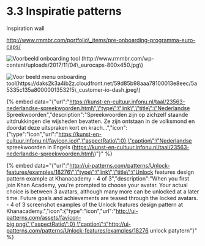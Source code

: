 # 3.3 Inspiratie patterns

Inspiration wall

http://www.rmmbr.com/portfolio\_items/pre-onboarding-programma-euro-caps/

![Voorbeeld onboarding tool \(http://www.rmmbr.com/wp-content/uploads/2017/11/04\_eurocaps-800x450.jpg\)](http://www.rmmbr.com/wp-content/uploads/2017/11/04_eurocaps-800x450.jpg)

![Voor beeld menu onboarding tool\(https://daks2k3a4ib2z.cloudfront.net/59d85b98aaa78100013e8eec/5a5335c135a80000013532f5\_customer-io-dash.jpeg\)](https://daks2k3a4ib2z.cloudfront.net/59d85b98aaa78100013e8eec/5a5335c135a80000013532f5_customer-io-dash.jpeg)

{% embed data="{\"url\":\"https://kunst-en-cultuur.infonu.nl/taal/23563-nederlandse-spreekwoorden.html\",\"type\":\"link\",\"title\":\"Nederlandse Spreekwoorden\",\"description\":\"Spreekwoorden zijn op zichzelf staande uitdrukkingen die wijsheden bevatten. Ze zijn ontstaan in de volksmond en doordat deze uitspraken kort en krach...\",\"icon\":{\"type\":\"icon\",\"url\":\"https://kunst-en-cultuur.infonu.nl/favicon.ico\",\"aspectRatio\":0},\"caption\":\"Nederlandse spreekwoorden in Engels \(https://kunst-en-cultuur.infonu.nl/taal/23563-nederlandse-spreekwoorden.html\)\"}" %}

{% embed data="{\"url\":\"http://ui-patterns.com/patterns/Unlock-features/examples/18276\",\"type\":\"link\",\"title\":\"Unlock features design pattern example at Khanacademy - 4 of 3\",\"description\":\"When you first join Khan Academy, you\'re prompted to choose your avatar. Your actual choice is between 3 avatars, although many more can be unlocked at a later time.  Future goals and achievements are teased through the locked avatars. - 4 of 3 screenshot examples of the Unlock features design pattern at Khanacademy.\",\"icon\":{\"type\":\"icon\",\"url\":\"http://ui-patterns.com/assets/favicon-big.png\",\"aspectRatio\":0},\"caption\":\"http://ui-patterns.com/patterns/Unlock-features/examples/18276 unlock patytern\"}" %}











